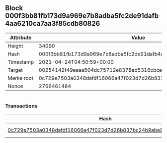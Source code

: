 ## Block 000f3bb81fb173d9a969e7b8adba5fc2de91dafb4aa6210ca7aa3f85cdb80826

Attribute | Value
--- | ---
Height | 34090
Hash | 000f3bb81fb173d9a969e7b8adba5fc2de91dafb4aa6210ca7aa3f85cdb80826
Timestamp | 2021-04-24T04:50:59+00:00
Target | 00254142f49eaaa504dc75712e8378ad5316cbcead634704b3734b6271167cc4
Merke root | 0c729e7503a0348dafdf16066a47f023d7d26b837bc24b9abe8dc8b42bcd5c49
Nonce | 2766461484

```

```

### Transactions

Hash | Amount
--- | ---
[0c729e7503a0348dafdf16066a47f023d7d26b837bc24b9abe8dc8b42bcd5c49](0c729e7503a0348dafdf16066a47f023d7d26b837bc24b9abe8dc8b42bcd5c49.md) | 10.00000000 SKEPTI 
